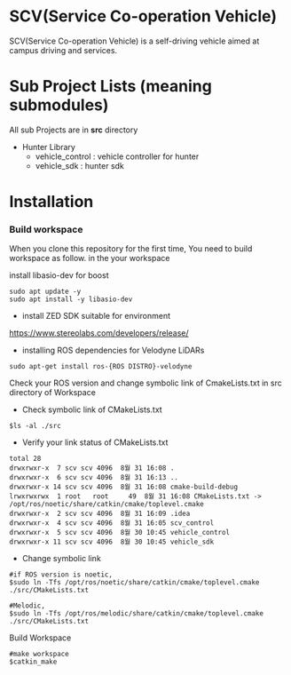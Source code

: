# SCV(Service Co-operation Vehicle)
SCV(Service Co-operation Vehicle) is a self-driving vehicle aimed at campus driving and services.

# Sub Project Lists (meaning submodules)
All sub Projects are in **src** directory
- Hunter Library
  - vehicle_control : vehicle controller for hunter
  - vehicle_sdk : hunter sdk

# Installation
### Build workspace
When you clone this repository for the first time, You need to build workspace as follow.
in the your workspace

install libasio-dev for boost
```
sudo apt update -y
sudo apt install -y libasio-dev
```

- install ZED SDK suitable for environment

https://www.stereolabs.com/developers/release/

- installing ROS dependencies for Velodyne LiDARs

```
sudo apt-get install ros-{ROS DISTRO}-velodyne
```

Check your ROS version and change symbolic link of CmakeLists.txt in src directory of Workspace
- Check symbolic link of CMakeLists.txt
```
$ls -al ./src
```

- Verify your link status of CMakeLists.txt
```
total 28
drwxrwxr-x  7 scv scv 4096  8월 31 16:08 .
drwxrwxr-x  6 scv scv 4096  8월 31 16:13 ..
drwxrwxr-x 14 scv scv 4096  8월 31 16:08 cmake-build-debug
lrwxrwxrwx  1 root   root     49  8월 31 16:08 CMakeLists.txt -> /opt/ros/noetic/share/catkin/cmake/toplevel.cmake
drwxrwxr-x  2 scv scv 4096  8월 31 16:09 .idea
drwxrwxr-x  4 scv scv 4096  8월 31 16:05 scv_control
drwxrwxr-x  5 scv scv 4096  8월 30 10:45 vehicle_control
drwxrwxr-x 11 scv scv 4096  8월 30 10:45 vehicle_sdk

```
- Change symbolic link
```
#if ROS version is noetic,
$sudo ln -Tfs /opt/ros/noetic/share/catkin/cmake/toplevel.cmake ./src/CMakeLists.txt

#Melodic,
$sudo ln -Tfs /opt/ros/melodic/share/catkin/cmake/toplevel.cmake ./src/CMakeLists.txt  
```

Build Workspace
```
#make workspace
$catkin_make
```
